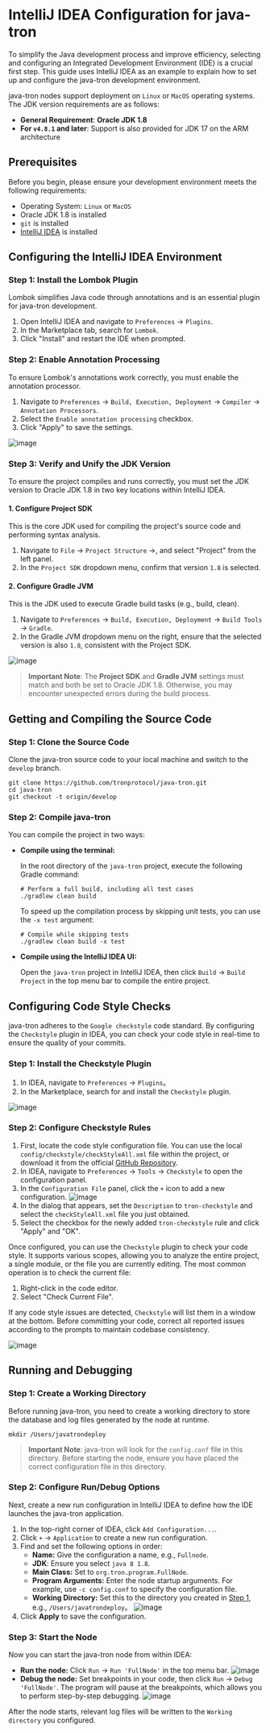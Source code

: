 #  IntelliJ IDEA Configuration for java-tron

To simplify the Java development process and improve efficiency, selecting and configuring an Integrated Development Environment (IDE) is a crucial first step. This guide uses IntelliJ IDEA as an example to explain how to set up and configure the java-tron development environment.

java-tron nodes support deployment on `Linux` or `MacOS` operating systems. The JDK version requirements are as follows:

- **General Requirement**: **Oracle JDK 1.8**
- **For `v4.8.1` and later**: Support is also provided for JDK 17 on the ARM architecture


## Prerequisites

Before you begin, please ensure your development environment meets the following requirements:

  - Operating System: `Linux` or `MacOS`
  - Oracle JDK 1.8 is installed
  - `git` is installed
  - [IntelliJ IDEA](https://www.jetbrains.com/idea/download/) is installed


## Configuring the IntelliJ IDEA Environment

### Step 1: Install the Lombok Plugin

Lombok simplifies Java code through annotations and is an essential plugin for java-tron development.

1. Open IntelliJ IDEA and navigate to `Preferences` -\> `Plugins`.
2.  In the Marketplace tab, search for `Lombok`.
3.  Click "Install" and restart the IDE when prompted.

### Step 2: Enable Annotation Processing

To ensure Lombok's annotations work correctly, you must enable the annotation processor.

1. Navigate to `Preferences` -\> `Build, Execution, Deployment` -\> `Compiler` -\> `Annotation Processors`.
2. Select the `Enable annotation processing` checkbox.
3. Click "Apply" to save the settings.

![image](https://raw.githubusercontent.com/tronprotocol/documentation-en/master/images/IDE_annotation.png)

### Step 3: Verify and Unify the JDK Version

To ensure the project compiles and runs correctly, you must set the JDK version to Oracle JDK 1.8 in two key locations within IntelliJ IDEA.


#### 1. Configure Project SDK

This is the core JDK used for compiling the project's source code and performing syntax analysis.

1. Navigate to `File` -\> `Project Structure` -\>, and select "Project" from the left panel.
2.  In the `Project SDK` dropdown menu, confirm that version `1.8` is selected.

#### 2. Configure Gradle JVM

This is the JDK used to execute Gradle build tasks (e.g., build, clean).

1. Navigate to `Preferences` -> `Build, Execution, Deployment` -> `Build Tools` -> `Gradle`.
2. In the Gradle JVM dropdown menu on the right, ensure that the selected version is also `1.8`, consistent with the Project SDK.

![image](https://raw.githubusercontent.com/tronprotocol/documentation-en/master/images/IDE_JDK.png)

> **Important Note**: The **Project SDK** and **Gradle JVM** settings must match and both be set to Oracle JDK 1.8. Otherwise, you may encounter unexpected errors during the build process.


## Getting and Compiling the Source Code

### Step 1: Clone the Source Code

Clone the java-tron source code to your local machine and switch to the `develop` branch.

```
git clone https://github.com/tronprotocol/java-tron.git
cd java-tron
git checkout -t origin/develop
```

### Step 2: Compile java-tron

You can compile the project in two ways:

  * **Compile using the terminal:**
 
    In the root directory of the `java-tron` project, execute the following Gradle command:

    ```
    # Perform a full build, including all test cases
    ./gradlew clean build
    ```
    To speed up the compilation process by skipping unit tests, you can use the `-x test` argument:

    ```
    # Compile while skipping tests
    ./gradlew clean build -x test
    ```
  * **Compile using the IntelliJ IDEA UI:**
    
    Open the `java-tron` project in IntelliJ IDEA, then click `Build` -\> `Build Project` in the top menu bar to compile the entire project.


## Configuring Code Style Checks

java-tron adheres to the `Google checkstyle` code standard. By configuring the `Checkstyle` plugin in IDEA, you can check your code style in real-time to ensure the quality of your commits.

### Step 1: Install the Checkstyle Plugin

1.  In IDEA, navigate to `Preferences` -\> `Plugins`。
2.  In the Marketplace, search for and install the `Checkstyle` plugin.

![image](https://raw.githubusercontent.com/tronprotocol/documentation-en/master/images/IDE_checkstyle.png)

### Step 2: Configure Checkstyle Rules

1. First, locate the code style configuration file. You can use the local `config/checkstyle/checkStyleAll.xml` file within the project, or download it from the official [GitHub Repository](https://github.com/tronprotocol/java-tron/blob/develop/config/checkstyle/checkStyleAll.xml).
2. In IDEA, navigate to `Preferences` -\> `Tools` -\> `Checkstyle` to open the configuration panel.
3. In the `Configuration File` panel, click the `+` icon to add a new configuration.
![image](https://raw.githubusercontent.com/tronprotocol/documentation-en/master/images/IDE_checkStyleAll.png)
4. In the dialog that appears, set the  `Description` to `tron-checkstyle` and select the `checkStyleAll.xml` file you just obtained.
5. Select the checkbox for the newly added `tron-checkstyle` rule and click "Apply" and "OK".

Once configured, you can use the `Checkstyle` plugin to check your code style. It supports various scopes, allowing you to analyze the entire project, a single module, or the file you are currently editing. The most common operation is to check the current file:

1. Right-click in the code editor.
2. Select "Check Current File".

If any code style issues are detected, `Checkstyle` will list them in a window at the bottom. Before committing your code, correct all reported issues according to the prompts to maintain codebase consistency.

![image](https://raw.githubusercontent.com/tronprotocol/documentation-en/master/images/IDE_stylecheck.png)
   

## Running and Debugging

<a id="rndstep1"></a>
### Step 1: Create a Working Directory

Before running java-tron, you need to create a working directory to store the database and log files generated by the node at runtime.

```
mkdir /Users/javatrondeploy
```

> **Important Note**: java-tron will look for the `config.conf` file in this directory. Before starting the node, ensure you have placed the correct configuration file in this directory.


### Step 2: Configure Run/Debug Options

Next, create a new run configuration in IntelliJ IDEA to define how the IDE launches the java-tron application.

1. In the top-right corner of IDEA, click `Add Configuration...`.
2. Click `+` -\> `Application` to create a new run configuration.
3. Find and set the following options in order:
      * **Name:** Give the configuration a name, e.g., `Fullnode`.
      * **JDK**: Ensure you select `java 8 1.8`.
      * **Main Class:** Set to `org.tron.program.FullNode`.
      * **Program Arguments:** Enter the node startup arguments. For example, use `-c config.conf` to specify the configuration file.
      * **Working Directory:** Set this to the directory you created in [Step 1](#rndstep1), e.g., `/Users/javatrondeploy`。
![image](https://raw.githubusercontent.com/tronprotocol/documentation-zh/master/images/IDE_RunDebug.png)
4. Click **Apply** to save the configuration.

### Step 3: Start the Node

Now you can start the java-tron node from within IDEA:

  * **Run the node:** Click `Run` -\> `Run 'FullNode'` in the top menu bar.
![image](https://raw.githubusercontent.com/tronprotocol/documentation-zh/master/images/IDE_runjavatron.png)
  * **Debug the node:** Set breakpoints in your code, then click `Run` -\> `Debug 'FullNode'`. The program will pause at the breakpoints, which allows you to perform step-by-step debugging.
![image](https://raw.githubusercontent.com/tronprotocol/documentation-en/master/images/IDE_debug.png)

After the node starts, relevant log files will be written to the `Working directory` you configured.
